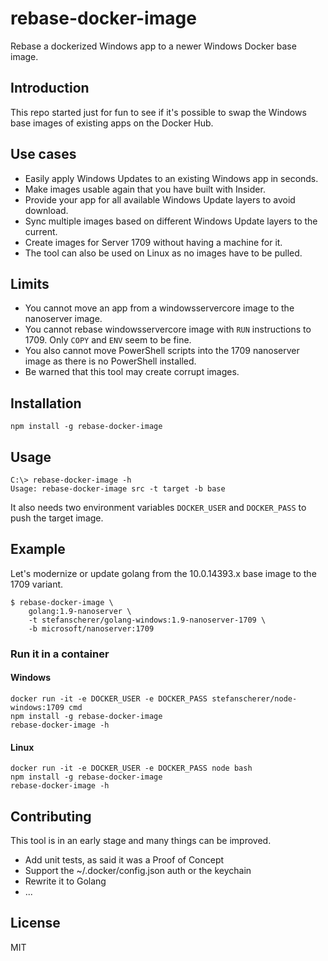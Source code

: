 # rebase-docker-image
Rebase a dockerized Windows app to a newer Windows Docker base image.

## Introduction

This repo started just for fun to see if it's possible to swap the
Windows base images of existing apps on the Docker Hub.

## Use cases

- Easily apply Windows Updates to an existing Windows app in seconds.
- Make images usable again that you have built with Insider.
- Provide your app for all available Windows Update layers to avoid download.
- Sync multiple images based on different Windows Update layers to the current.
- Create images for Server 1709 without having a machine for it.
- The tool can also be used on Linux as no images have to be pulled.

## Limits

- You cannot move an app from a windowsservercore image to the nanoserver image.
- You cannot rebase windowsservercore image with `RUN` instructions to 1709. Only `COPY` and `ENV` seem to be fine.
- You also cannot move PowerShell scripts into the 1709 nanoserver image as there is no PowerShell installed.
- Be warned that this tool may create corrupt images.

## Installation

```
npm install -g rebase-docker-image
```

## Usage

```
C:\> rebase-docker-image -h
Usage: rebase-docker-image src -t target -b base
```

It also needs two environment variables `DOCKER_USER` and `DOCKER_PASS` to push the target image.


## Example

Let's modernize or update golang from the 10.0.14393.x base image to the 1709 variant.

```
$ rebase-docker-image \
    golang:1.9-nanoserver \
    -t stefanscherer/golang-windows:1.9-nanoserver-1709 \
    -b microsoft/nanoserver:1709
```

### Run it in a container

#### Windows

```
docker run -it -e DOCKER_USER -e DOCKER_PASS stefanscherer/node-windows:1709 cmd
npm install -g rebase-docker-image
rebase-docker-image -h
```

#### Linux

```
docker run -it -e DOCKER_USER -e DOCKER_PASS node bash
npm install -g rebase-docker-image
rebase-docker-image -h
```

## Contributing

This tool is in an early stage and many things can be improved.

- Add unit tests, as said it was a Proof of Concept
- Support the ~/.docker/config.json auth or the keychain
- Rewrite it to Golang
- ...

## License

MIT
